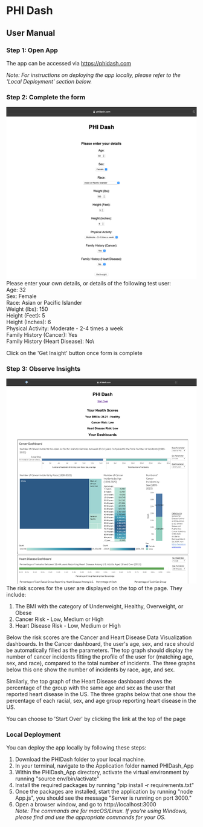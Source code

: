 # PHI Dash
## User Manual

### Step 1: Open App
The app can be accessed via https://phidash.com

*Note: For instructions on deploying the app locally, please refer to the 'Local Deployment' section below.*

### Step 2: Complete the form
![PHI Dash Form](FormPage.png)
Please enter your own details, or details of the following test user: \
Age: 32\
Sex: Female\
Race: Asian or Pacific Islander\
Weight (lbs): 150\
Height (Feet): 5\
Height (Inches): 6\
Physical Activity: Moderate - 2-4 times a week\
Family History (Cancer): Yes\
Family History (Heart Disease): No\

Click on the 'Get Insight' button once form is complete


### Step 3: Observe Insights
![PHI Dash Insights](InsightsPage.png)
The risk scores for the user are displayed on the top of the page.
They include:
1. The BMI with the category of Underweight, Healthy, Overweight, or Obese
2. Cancer Risk - Low, Medium or High
3. Heart Disease Risk - Low, Medium or High

Below the risk scores are the Cancer and Heart Disease Data Visualization dashboards.
In the Cancer dashboard, the user's age, sex, and race should be automatically filled as the parameters. 
The top graph should display the number of cancer incidents fitting the profile of the user for (matching age, sex, and race), compared to the total number of incidents.
The three graphs below this one show the number of incidents by race, age, and sex.

Similarly, the top graph of the Heart Disease dashboard shows the percentage of the group with the same age and sex as the user that reported heart disease in the US.
The three graphs below that one show the percentage of each racial, sex, and age group reporting heart disease in the US.

You can choose to 'Start Over' by clicking the link at the top of the page

### Local Deployment
You can deploy the app locally by following these steps:
1. Download the PHIDash folder to your local machine.
2. In your terminal, navigate to the Application folder named PHIDash_App
3. Within the PHIDash_App directory, activate the virtual environment by running "source env/bin/activate"
4. Install the required packages by running "pip install -r requirements.txt"
5. Once the packages are installed, start the application by running "node App.js", you should see the message "Server is running on port 3000."
6. Open a browser window, and go to http://localhost:3000 \
*Note: The commands are for macOS/Linux. If you're using Windows, please find and use the appropriate commands for your OS.*